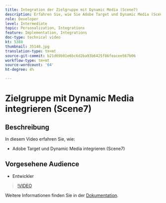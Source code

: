 ```yaml
---
title: Integration der Zielgruppe mit Dynamic Media (Scene7)
description: Erfahren Sie, wie Sie Adobe Target und Dynamic Media (Scene7) integrieren.
role: Developer
level: Intermediate
topic: Personalization, Integrations
feature: Implementation, Integrations
doc-type: technical video
kt: 5388
thumbnail: 35148.jpg
translation-type: tm+mt
source-git-commit: b21d69b01e6bc6d2ba93b6425f86feacee567b06
workflow-type: tm+mt
source-wordcount: '64'
ht-degree: 4%

---
```



# Zielgruppe mit Dynamic Media integrieren (Scene7)

## Beschreibung

In diesem Video erfahren Sie, wie:

* Adobe Target und Dynamic Media integrieren (Scene7)

## Vorgesehene Audience

* Entwickler

>[!VIDEO](https://video.tv.adobe.com/v/35148/?quality=12)

Weitere Informationen finden Sie in der [Dokumentation](https://docs.adobe.com/content/help/en/target/using/administer/scene7-settings.html).
